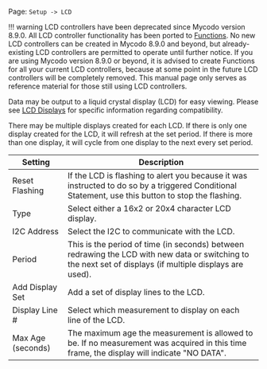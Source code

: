 Page\: `Setup -> LCD`

!!! warning
    LCD controllers have been deprecated since Mycodo version 8.9.0. All LCD controller functionality has been ported to [Functions](Functions.md). No new LCD controllers can be created in Mycodo 8.9.0 and beyond, but already-existing LCD controllers are permitted to operate until further notice. If you are using Mycodo version 8.9.0 or beyond, it is advised to create Functions for all your current LCD controllers, because at some point in the future LCD controllers will be completely removed. This manual page only serves as reference material for those still using LCD controllers.

Data may be output to a liquid crystal display (LCD) for easy viewing. Please see [LCD Displays](Device-Notes.md#lcd-displays) for specific information regarding compatibility.

There may be multiple displays created for each LCD. If there is only one display created for the LCD, it will refresh at the set period. If there is more than one display, it will cycle from one display to the next every set period.

<table>
<thead>
<tr class="header">
<th>Setting</th>
<th>Description</th>
</tr>
</thead>
<tbody>
<tr>
<td>Reset Flashing</td>
<td>If the LCD is flashing to alert you because it was instructed to do so by a triggered Conditional Statement, use this button to stop the flashing.</td>
</tr>
<tr>
<td>Type</td>
<td>Select either a 16x2 or 20x4 character LCD display.</td>
</tr>
<tr>
<td>I2C Address</td>
<td>Select the I2C to communicate with the LCD.</td>
</tr>
<tr>
<td>Period</td>
<td>This is the period of time (in seconds) between redrawing the LCD with new data or switching to the next set of displays (if multiple displays are used).</td>
</tr>
<tr>
<td>Add Display Set</td>
<td>Add a set of display lines to the LCD.</td>
</tr>
<tr>
<td>Display Line #</td>
<td>Select which measurement to display on each line of the LCD.</td>
</tr>
<tr>
<td>Max Age (seconds)</td>
<td>The maximum age the measurement is allowed to be. If no measurement was acquired in this time frame, the display will indicate &quot;NO DATA&quot;.</td>
</tr>
</tbody>
</table>